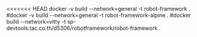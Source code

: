 <<<<<<< HEAD
docker -v build --network=general -t robot-framework .
#docker -v build --network=general -t robot-framework-alpine .
#docker build  --network=vitty  -t sp-devtools.tac.co.th/d5306/robotframework/robot-framework  .
